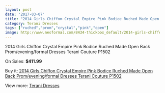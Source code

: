```yaml
---
layout: post
date: '2017-03-07'
title: "2014 Girls Chiffon Crystal Empire Pink Bodice Ruched Made Open Back Prom/evening/formal Dresses Terani Couture P1502"
category: Terani Dresses
tags: ["ruched","prom","crystal","pink","open"]
image: http://www.neoformal.com/8434-thickbox_default/2014-girls-chiffon-crystal-empire-pink-bodice-ruched-made-open-back-prom-evening-formal-dresses-terani-couture-p1502.jpg
---
```

2014 Girls Chiffon Crystal Empire Pink Bodice Ruched Made Open Back Prom/evening/formal Dresses Terani Couture P1502

On Sales: **$411.99**
<a href="https://www.neoformal.com/en/terani-dresses/2970-2014-girls-chiffon-crystal-empire-pink-bodice-ruched-made-open-back-prom-evening-formal-dresses-terani-couture-p1502.html"><amp-img layout="responsive" width="600" height="600" src="//www.neoformal.com/8434-thickbox_default/2014-girls-chiffon-crystal-empire-pink-bodice-ruched-made-open-back-prom-evening-formal-dresses-terani-couture-p1502.jpg" alt="2014 Girls Chiffon Crystal Empire Pink Bodice Ruched Made Open Back Prom/evening/formal Dresses Terani Couture P1502 0" /></a>
<a href="https://www.neoformal.com/en/terani-dresses/2970-2014-girls-chiffon-crystal-empire-pink-bodice-ruched-made-open-back-prom-evening-formal-dresses-terani-couture-p1502.html"><amp-img layout="responsive" width="600" height="600" src="//www.neoformal.com/8435-thickbox_default/2014-girls-chiffon-crystal-empire-pink-bodice-ruched-made-open-back-prom-evening-formal-dresses-terani-couture-p1502.jpg" alt="2014 Girls Chiffon Crystal Empire Pink Bodice Ruched Made Open Back Prom/evening/formal Dresses Terani Couture P1502 1" /></a>

Buy it: [2014 Girls Chiffon Crystal Empire Pink Bodice Ruched Made Open Back Prom/evening/formal Dresses Terani Couture P1502](https://www.neoformal.com/en/terani-dresses/2970-2014-girls-chiffon-crystal-empire-pink-bodice-ruched-made-open-back-prom-evening-formal-dresses-terani-couture-p1502.html "2014 Girls Chiffon Crystal Empire Pink Bodice Ruched Made Open Back Prom/evening/formal Dresses Terani Couture P1502")

View more: [Terani Dresses](https://www.neoformal.com/en/31-terani-dresses "Terani Dresses")